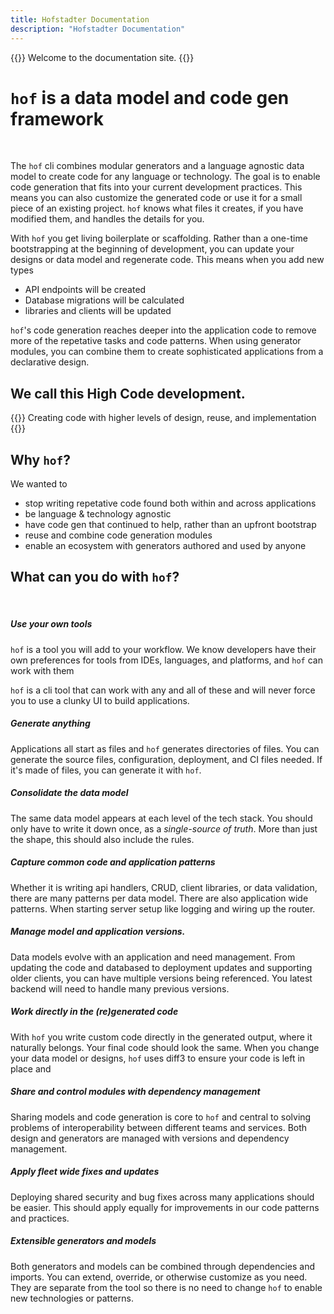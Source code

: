 ```yaml
---
title: Hofstadter Documentation
description: "Hofstadter Documentation"
---
```


{{<lead>}}
Welcome to the documentation site.
{{</lead>}}

# `hof` is a data model and code gen framework

<br>

The `hof` cli combines modular generators
and a language agnostic data model
to create code for any language or technology.
The goal is to enable code generation
that fits into your current development practices.
This means you can also customize the generated code
or use it for a small piece of an existing project.
`hof` knows what files it creates, if you
have modified them, and handles the details for you.

With `hof` you get living boilerplate or scaffolding.
Rather than a one-time bootstrapping at the beginning of development,
you can update your designs or data model and regenerate code.
This means when you add new types

- API endpoints will be created
- Database migrations will be calculated
- libraries and clients will be updated

`hof`'s code generation reaches deeper into the application code
to remove more of the repetative tasks and code patterns.
When using generator modules, you can combine them to
create sophisticated applications from a declarative design.


## We call this High Code development.

{{<lead>}}
Creating code with higher levels of design, reuse, and implementation
{{</lead>}}


## Why `hof`?

We wanted to

- stop writing repetative code found both within and across applications
- be language & technology agnostic
- have code gen that continued to help, rather than an upfront bootstrap
- reuse and combine code generation modules
- enable an ecosystem with generators authored and used by anyone


## What can you do with `hof`?

<br>

##### Use your own tools

`hof` is a tool you will add to your workflow.
We know developers have their own preferences for tools
from IDEs, languages, and platforms,
and `hof` can work with them 

`hof` is a cli tool that can work with any and all of these
and will never force you to use a clunky UI to build applications.

##### Generate anything

Applications all start as files and `hof` generates directories of files.
You can generate the source files, configuration, deployment, and CI files needed.
If it's made of files, you can generate it with `hof`.

##### Consolidate the data model

The same data model appears at each level of the tech stack.
You should only have to write it down once, as a _single-source of truth_.
More than just the shape, this should also include the rules.

##### Capture common code and application patterns

Whether it is writing api handlers, CRUD, client libraries, or data validation,
there are many patterns per data model.
There are also application wide patterns.
When starting server setup like logging and wiring up the router.

##### Manage model and application versions.

Data models evolve with an application and need management.
From updating the code and databased to deployment updates and supporting
older clients, you can have multiple versions being referenced.
You latest backend will need to handle many previous versions.

##### Work directly in the (re)generated code

With `hof` you write custom code directly in the generated output,
where it naturally belongs. Your final code should look the same.
When you change your data model or designs, `hof` uses diff3
to ensure your code is left in place and 

##### Share and control modules with dependency management

Sharing models and code generation is core to `hof`
and central to solving problems of interoperability between
different teams and services.
Both design and generators are managed with versions
and dependency management.

##### Apply fleet wide fixes and updates

Deploying shared security and bug fixes across many applications should be easier.
This should apply equally for improvements in our code patterns and practices.

##### Extensible generators and models

Both generators and models can be combined through dependencies and imports.
You can extend, override, or otherwise customize as you need.
They are separate from the tool so there is no need to change `hof` 
to enable new technologies or patterns.


